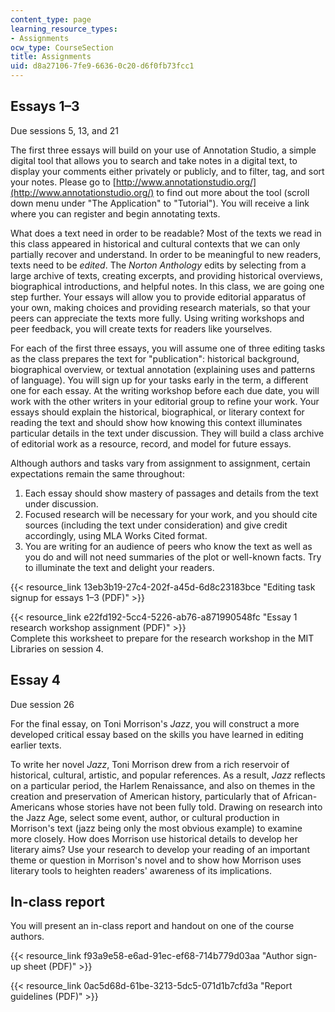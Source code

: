 ```yaml
---
content_type: page
learning_resource_types:
- Assignments
ocw_type: CourseSection
title: Assignments
uid: d8a27106-7fe9-6636-0c20-d6f0fb73fcc1
---
```


Essays 1–3
----------

Due sessions 5, 13, and 21

The first three essays will build on your use of Annotation Studio, a simple digital tool that allows you to search and take notes in a digital text, to display your comments either privately or publicly, and to filter, tag, and sort your notes. Please go to [http://www.annotationstudio.org/](http://www.annotationstudio.org/) to find out more about the tool (scroll down menu under "The Application" to "Tutorial"). You will receive a link where you can register and begin annotating texts.

What does a text need in order to be readable? Most of the texts we read in this class appeared in historical and cultural contexts that we can only partially recover and understand. In order to be meaningful to new readers, texts need to be _edited_. The _Norton Anthology_ edits by selecting from a large archive of texts, creating excerpts, and providing historical overviews, biographical introductions, and helpful notes. In this class, we are going one step further. Your essays will allow you to provide editorial apparatus of your own, making choices and providing research materials, so that your peers can appreciate the texts more fully. Using writing workshops and peer feedback, you will create texts for readers like yourselves.

For each of the first three essays, you will assume one of three editing tasks as the class prepares the text for "publication": historical background, biographical overview, or textual annotation (explaining uses and patterns of language). You will sign up for your tasks early in the term, a different one for each essay. At the writing workshop before each due date, you will work with the other writers in your editorial group to refine your work. Your essays should explain the historical, biographical, or literary context for reading the text and should show how knowing this context illuminates particular details in the text under discussion. They will build a class archive of editorial work as a resource, record, and model for future essays.

Although authors and tasks vary from assignment to assignment, certain expectations remain the same throughout:

1.  Each essay should show mastery of passages and details from the text under discussion.
2.  Focused research will be necessary for your work, and you should cite sources (including the text under consideration) and give credit accordingly, using MLA Works Cited format.
3.  You are writing for an audience of peers who know the text as well as you do and will not need summaries of the plot or well-known facts. Try to illuminate the text and delight your readers.

{{< resource_link 13eb3b19-27c4-202f-a45d-6d8c23183bce "Editing task signup for essays 1–3 (PDF)" >}}

{{< resource_link e22fd192-5cc4-5226-ab76-a871990548fc "Essay 1 research workshop assignment (PDF)" >}}  
Complete this worksheet to prepare for the research workshop in the MIT Libraries on session 4.

Essay 4
-------

Due session 26

For the final essay, on Toni Morrison's _Jazz_, you will construct a more developed critical essay based on the skills you have learned in editing earlier texts.

To write her novel _Jazz_, Toni Morrison drew from a rich reservoir of historical, cultural, artistic, and popular references. As a result, _Jazz_ reflects on a particular period, the Harlem Renaissance, and also on themes in the creation and preservation of American history, particularly that of African-Americans whose stories have not been fully told. Drawing on research into the Jazz Age, select some event, author, or cultural production in Morrison's text (jazz being only the most obvious example) to examine more closely. How does Morrison use historical details to develop her literary aims? Use your research to develop your reading of an important theme or question in Morrison's novel and to show how Morrison uses literary tools to heighten readers' awareness of its implications.

In-class report
---------------

You will present an in-class report and handout on one of the course authors.

{{< resource_link f93a9e58-e6ad-91ec-ef68-714b779d03aa "Author sign-up sheet (PDF)" >}}

{{< resource_link 0ac5d68d-61be-3213-5dc5-071d1b7cfd3a "Report guidelines (PDF)" >}}